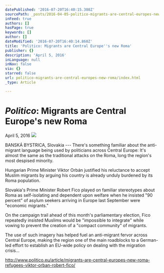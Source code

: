 ```yaml
---
datePublished: '2016-07-20T16:40:15.308Z'
sourcePath: _posts/2016-04-05-politico-migrants-are-central-europes-new-roma.md
inFeed: true
authors: []
hasPage: true
keywords: []
author: []
dateModified: '2016-07-20T16:40:14.860Z'
title: 'Politico: Migrants are Central Europe''s new Roma'
publisher: {}
description: 'April 5, 2016'
inLanguage: null
inNav: false
via: {}
starred: false
url: politico-migrants-are-central-europes-new-roma/index.html
_type: Article

---
```

# _**Politico**_**: Migrants are Central Europe's new Roma**

April 5, 2016
![](https://the-grid-user-content.s3-us-west-2.amazonaws.com/05dec601-8c05-486a-96ef-a17932e526a4.jpg)

BANSKÁ BYSTRICA, Slovakia --- There's something familiar about the anti-migrant language being used by politicians across Central Europe: It's almost the same as the traditional attacks on the Roma, long the region's most despised minority.

Hungarian Prime Minister Viktor Orbán justified his reluctance to accept Muslim migrants by arguing his country is already unduly burdened by its Roma population.

Slovakia's Prime Minister Robert Fico played on familiar stereotypes about Roma as self-isolating and dependent upon welfare when he insisted "90 percent" of asylum seekers arriving in Europe last September were "economic migrants."

On the campaign trail ahead of this month's parliamentary election, Fico repeatedly insisted Muslims would be "impossible to integrate" while vowing to prevent the creation of a "compact community" of migrants.

The use of such imagery has helped fuel an anti-migrant fervor across Central Europe, making the region one of the main roadblocks to a German-led effort to establish an EU-wide policy on dealing with the migration crisis...

http://www.politico.eu/article/migrants-are-central-europes-new-roma-refugees-viktor-orban-robert-fico/